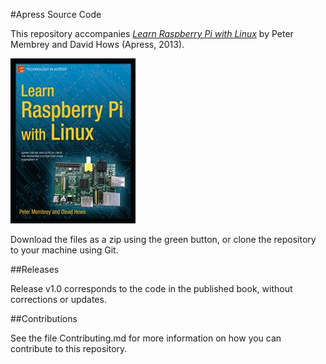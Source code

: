 #Apress Source Code

This repository accompanies [*Learn Raspberry Pi with Linux*](http://www.apress.com/9781430248217) by Peter Membrey and David Hows (Apress, 2013).

![Cover image](9781430248217.jpg)

Download the files as a zip using the green button, or clone the repository to your machine using Git.

##Releases

Release v1.0 corresponds to the code in the published book, without corrections or updates.

##Contributions

See the file Contributing.md for more information on how you can contribute to this repository.
